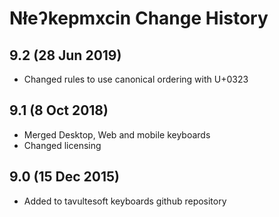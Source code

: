 Nłeʔkepmxcin Change History
============================

9.2 (28 Jun 2019)
-----------------
* Changed rules to use canonical ordering with U+0323

9.1 (8 Oct 2018)
-----------------
* Merged Desktop, Web and mobile keyboards
* Changed licensing

9.0 (15 Dec 2015)
-----------------

* Added to tavultesoft keyboards github repository
